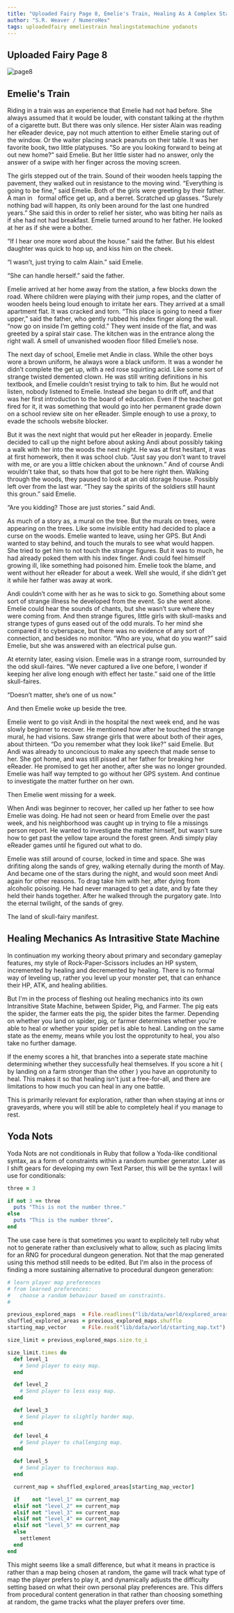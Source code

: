 ```yaml
---
title: "Uploaded Fairy Page 8, Emelie's Train, Healing As A Complex State Machine, Yoda Nots Conditionals"
author: "S.R. Weaver / NumeroHex"
tags: uploadedfairy emeliestrain healingstatemachine yodanots
---
```

## Uploaded Fairy Page 8
![page8](https://raw.githubusercontent.com/LWFlouisa/UFBlog/refs/heads/main/images/Pages/page8.jpg)

## Emelie's Train
Riding in a train was an experience that Emelie had not had before. She always assumed that it would be louder, with constant talking at the rhythm of a cigarette butt. But there was only silence. Her sister Alain was reading her eReader device, pay not much attention to either Emelie staring out of the window. Or the waiter placing snack peanuts on their table. It was her favorite book, two little platypuses. “So are you looking forward to being at out new home?” said Emelie. But her little sister had no answer, only the answer of a swipe with her finger across the moving screen.

The girls stepped out of the train. Sound of their wooden heels tapping the pavement, they walked out in resistance to the moving wind. “Everything is going to be fine,” said Emelie. Both of the girls were greeting by their father. A man in    formal office get up, and a berret. Scratched up glasses. “Surely nothing bad will happen, its only been around for the last one hundred years.” She said this in order to relief her sister, who was biting her nails as if she had not had breakfast. Emelie turned around to her father. He looked at her as if she were a bother.

“If I hear one more word about the house.” said the father. But his eldest daughter was quick to hop up, and kiss him on the cheek.

“I wasn’t, just trying to calm Alain.” said Emelie.

“She can handle herself.” said the father.

Emelie arrived at her home away from the station, a few blocks down the road. Where children were playing with their jump ropes, and the clatter of wooden heels being loud enough to irritate her ears. They arrived at a small apartment flat. It was cracked and torn. “This place is going to need a fixer upper,” said the father, who gently rubbed his index finger along the wall. “now go on inside I’m getting cold.” They went inside of the flat, and was greeted by a spiral stair case. The kitchen was in the entrance along the right wall. A smell of unvanished wooden floor filled Emelie’s nose.

The next day of school, Emelie met Andie in class. While the other boys wore a brown uniform, he always wore a black uniform. It was a wonder he didn’t complete the get up, with a red rose squirting acid. Like some sort of strange twisted demented clown. He was still writing definitions in his textbook, and Emelie couldn’t resist trying to talk to him. But he would not listen, nobody listened to Emelie. Instead she began to drift off, and that was her first introduction to the board of education. Even if the teacher got fired for it, it was something that would go into her permanent grade down on a school review site on her eReader. Simple enough to use a proxy, to evade the schools website blocker.

But it was the next night that would put her eReader in jeopardy. Emelie decided to call up the night before about asking Andi about possibly taking a walk with her into the woods the next night. He was at first hesitant, it was at first homework, then it was school club. “Just say you don’t want to travel with me, or are you a little chicken about the unknown.” And of course Andi wouldn’t take that, so thats how that got to be here right then. Walking through the woods, they paused to look at an old storage house. Possibly left over from the last war. “They say the spirits of the soldiers still haunt this groun.” said Emelie.

“Are you kidding? Those are just stories.” said Andi.

As much of a story as, a mural on the tree. But the murals on trees, were appearing on the trees. Like some invisible entity had decided to place a curse on the woods. Emelie wanted to leave, using her GPS. But Andi wanted to stay behind, and touch the murals to see what would happen. She tried to get him to not touch the strange figures. But it was to much, he had already poked them with his index finger. Andi could feel himself growing ill, like something had poisoned him. Emelie took the blame, and went without her eReader for about a week. Well she would, if she didn’t get it while her father was away at work.

Andi couldn’t come with her as he was to sick to go. Something about some sort of strange illness he developed from the event. So she went alone. Emelie could hear the sounds of chants, but she wasn’t sure where they were coming from. And then strange figures, little girls with skull-masks and strange types of guns eased out of the odd murals. To her mind she compared it to cyberspace, but there was no evidence of any sort of connection, and besides no monitor. “Who are you, what do you want?” said Emelie, but she was answered with an electrical pulse gun.

At eternity later, easing vision. Emelie was in a strange room, surrounded by the odd skull-faires. “We never captured a live one before, I wonder if keeping her alive long enough with effect her taste.” said one of the little skull-faires.

“Doesn’t matter, she’s one of us now.”

And then Emelie woke up beside the tree.

Emelie went to go visit Andi in the hospital the next week end, and he was slowly beginner to recover. He mentioned how after he touched the strange mural, he had visions. Saw strange girls that were about both of their ages, about thirteen. “Do you remember what they look like?” said Emelie. But Andi was already to unconcious to make any speech that made sense to her. She got home, and was still pissed at her father for breaking her eReader. He promised to get her another, after she was no longer grounded. Emelie was half way tempted to go without her GPS system. And continue to investigate the matter further on her own.

Then Emelie went missing for a week.

When Andi was beginner to recover, her called up her father to see how Emelie was doing. He had not seen or heard from Emelie over the past week, and his neighborhood was caught up in trying to file a missings person report. He wanted to investigate the matter himself, but wasn’t sure how to get past the yellow tape around the forest green. Andi simply play eReader games until he figured out what to do.

Emelie was still around of course, locked in time and space. She was drifiting along the sands of grey, walking eternally during the month of May. And became one of the stars during the night, and would soon meet Andi again for other reasons. To drag take him with her, after dying from alcoholic poisoing. He had never managed to get a date, and by fate they held their hands together. After he walked through the purgatory gate. Into the eternal twilight, of the sands of grey.

The land of skull-fairy manifest.

## Healing Mechanics As Intrasitive State Machine
In continuation my working theory about primary and secondary gameplay features, my style of Rock-Paper-Scissors includes an HP system, incremented by healing and decremented by healing. There is no formal way of leveling up, rather you level up your monster pet, that can enhance their HP, ATK, and healing abilities.

But I'm in the process of fleshing out healing mechanics into its own Intransitive State Machine, between Spider, Pig, and Farmer. The pig eats the spider, the farmer eats the pig, the spider bites the farmer. Depending on whether you land on spider, pig, or farmer determines whether you're able to heal or whether your spider pet is able to heal. Landing on the same state as the enemy, means while you lost the opprotunity to heal, you also take no further damage.

If the enemy scores a hit, that branches into a seperate state machine determining whether they successfully heal themselves. If you score a hit ( by landing on a farm stronger than the other ) you have an opprotunity to heal. This makes it so that healing isn't just a free-for-all, and there are limitations to how much you can heal in any one battle.

This is primarily relevant for exploration, rather than when staying at inns or graveyards, where you will still be able to completely heal if you manage to rest.

## Yoda Nots
Yoda Nots are not conditionals in Ruby that follow a Yoda-like conditional syntax, as a form of constraints within a random number generator. Later as I shift gears for developing my own Text Parser, this will be the syntax I will use for conditionals:

~~~ruby
three = 3

if not 3 == three
  puts "This is not the number three."
else
  puts "This is the number three".
end
~~~

The use case here is that sometimes you want to explicitely tell ruby what not to generate rather than exclusively what to allow, such as placing limits for an RNG for procedural dungeon generation. Not that the map generated using this method still needs to be edited. But I'm also in the process of finding a more sustaining alternative to procedural dungeon generation:

~~~ruby
# learn player map preferences
# from learned preferences:
#   choose a random behaviour based on constraints.
#

previous_explored_maps  = File.readlines("lib/data/world/explored_areas.txt")
shuffled_explored_areas = previous_explored_maps.shuffle
starting_map_vector     = File.read("lib/data/world/starting_map.txt").strip.to_i

size_limit = previous_explored_maps.size.to_i

size_limit.times do
  def level_1
    # Send player to easy map.
  end

  def level_2
    # Send player to less easy map.
  end

  def level_3
    # Send player to slightly harder map.
  end

  def level_4
    # Send player to challenging map.
  end

  def level_5
    # Send player to trechorous map.
  end

  current_map = shuffled_explored_areas[starting_map_vector]

  if    not "level_1" == current_map
  elsif not "level_2" == current_map
  elsif not "level_3" == current_map
  elsif not "level_4" == current_map
  elsif not "level_5" == current_map
  else
    settlement
  end
end
~~~

This might seems like a small difference, but what it means in practice is rather than a map being chosen at random, the game will track what type of map the player prefers to play it, and dynamically adjusts the difficulty setting based on what their own personal play preferences are. This differs from procedural content generation in that rather than choosing something at random, the game tracks what the player prefers over time.
